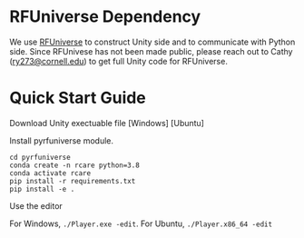 # RFUniverse Dependency
We use [RFUniverse](https://wenqiangx.github.io/robotflowproject/project/rfuniverse/) to construct Unity side and to communicate with Python side. 
Since RFUnivese has not been made public, please reach out to Cathy (ry273@cornell.edu) to get full Unity code for RFUniverse.

# Quick Start Guide
Download Unity exectuable file [Windows] [Ubuntu]

Install pyrfuniverse module. 
```
cd pyrfuniverse
conda create -n rcare python=3.8
conda activate rcare
pip install -r requirements.txt
pip install -e .
```
Use the editor

For Windows, `./Player.exe -edit`. For Ubuntu, `./Player.x86_64 -edit`

